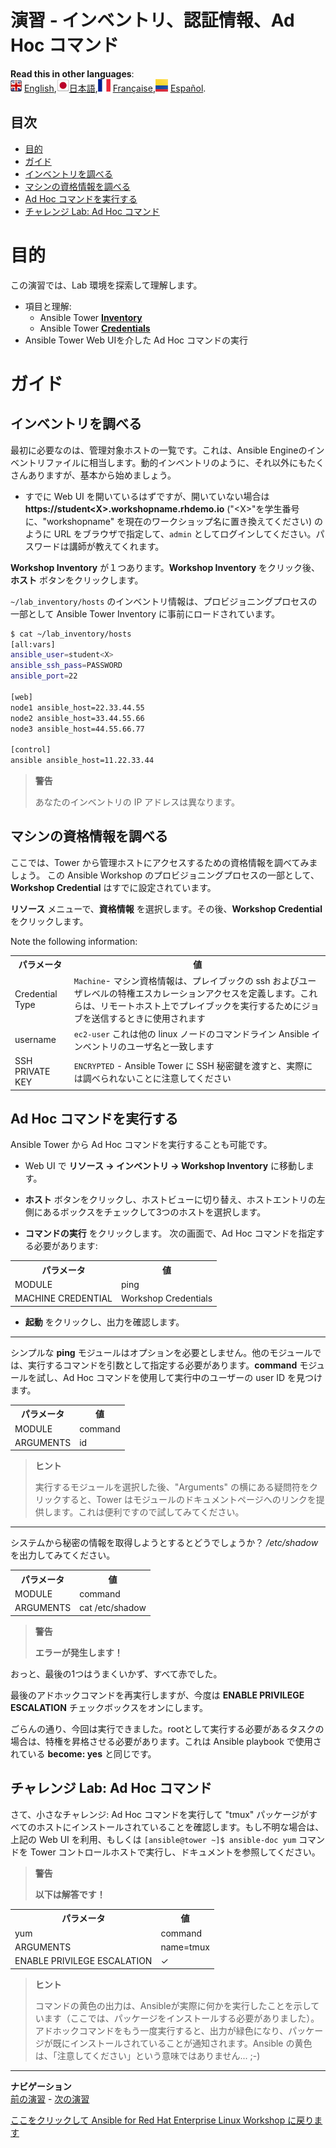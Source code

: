 # 演習 - インベントリ、認証情報、Ad Hoc コマンド

**Read this in other languages**:
<br>![uk](../../../images/uk.png) [English](README.md),![japan](../../../images/japan.png)[日本語](README.ja.md),![france](../../../images/fr.png) [Française](README.fr.md),![Español](../../../images/col.png) [Español](README.es.md).

## 目次

* [目的](#目的)
* [ガイド](#ガイド)
* [インベントリを調べる](#インベントリを調べる)
* [マシンの資格情報を調べる](#マシンの資格情報を調べる)
* [Ad Hoc コマンドを実行する](#Ad-Hoc-コマンドを実行する)
* [チャレンジ Lab: Ad Hoc コマンド](#チャレンジ-Lab-Ad-Hoc-コマンド)

# 目的

この演習では、Lab 環境を探索して理解します。
- 項目と理解:
  - Ansible Tower [**Inventory**](https://docs.ansible.com/ansible-tower/latest/html/userguide/inventories.html)
  - Ansible Tower [**Credentials**](https://docs.ansible.com/ansible-tower/latest/html/userguide/credentials.html)
- Ansible Tower Web UIを介した Ad Hoc コマンドの実行

# ガイド

## インベントリを調べる

最初に必要なのは、管理対象ホストの一覧です。これは、Ansible Engineのインベントリファイルに相当します。動的インベントリのように、それ以外にもたくさんありますが、基本から始めましょう。

  - すでに Web UI を開いているはずですが、開いていない場合は **https://student\<X\>.workshopname.rhdemo.io** ("\<X\>"を学生番号に、"workshopname" を現在のワークショップ名に置き換えてください) のように URL をブラウザで指定して、`admin` としてログインしてください。パスワードは講師が教えてくれます。

**Workshop Inventory** が１つあります。**Workshop Inventory** をクリック後、**ホスト** ボタンをクリックします。

`~/lab_inventory/hosts` のインベントリ情報は、プロビジョニングプロセスの一部として Ansible Tower Inventory に事前にロードされています。

```bash
$ cat ~/lab_inventory/hosts
[all:vars]
ansible_user=student<X>
ansible_ssh_pass=PASSWORD
ansible_port=22

[web]
node1 ansible_host=22.33.44.55
node2 ansible_host=33.44.55.66
node3 ansible_host=44.55.66.77

[control]
ansible ansible_host=11.22.33.44
```
> **警告**
>
> あなたのインベントリの IP アドレスは異なります。

## マシンの資格情報を調べる

ここでは、Tower から管理ホストにアクセスするための資格情報を調べてみましょう。 この Ansible Workshop のプロビジョニングプロセスの一部として、**Workshop Credential** はすでに設定されています。

**リソース** メニューで、**資格情報** を選択します。その後、**Workshop Credential** をクリックします。

Note the following information:

<table>
  <tr>
    <th>パラメータ</th>
    <th>値</th>
  </tr>
  <tr>
    <td>Credential Type</td>
    <td><code>Machine</code>- マシン資格情報は、プレイブックの ssh およびユーザレベルの特権エスカレーションアクセスを定義します。これらは、リモートホスト上でプレイブックを実行するためにジョブを送信するときに使用されます</td>
  </tr>
  <tr>
    <td>username</td>
    <td><code>ec2-user</code> これは他の linux ノードのコマンドライン Ansible インベントリのユーザ名と一致します</td>
  </tr>
  <tr>
    <td>SSH PRIVATE KEY</td>
    <td><code>ENCRYPTED</code> - Ansible Tower に SSH 秘密鍵を渡すと、実際には調べられないことに注意してください</td>
  </tr>
</table>

## Ad Hoc コマンドを実行する

Ansible Tower から Ad Hoc コマンドを実行することも可能です。

  - Web UI で **リソース → インベントリ → Workshop Inventory** に移動します。

  - **ホスト** ボタンをクリックし、ホストビューに切り替え、ホストエントリの左側にあるボックスをチェックして3つのホストを選択します。

  - **コマンドの実行** をクリックします。 次の画面で、Ad Hoc コマンドを指定する必要があります:

  <table>
    <tr>
      <th>パラメータ</th>
      <th>値</th>
    </tr>
    <tr>
      <td>MODULE</td>
      <td>ping</td>
    </tr>
    <tr>
      <td>MACHINE CREDENTIAL</td>
      <td>Workshop Credentials</td>
    </tr>
  </table>

  - **起動** をクリックし、出力を確認します。

<hr>

シンプルな **ping** モジュールはオプションを必要としません。他のモジュールでは、実行するコマンドを引数として指定する必要があります。**command** モジュールを試し、Ad Hoc コマンドを使用して実行中のユーザーの user ID を見つけます。

  <table>
    <tr>
      <th>パラメータ</th>
      <th>値</th>
    </tr>
    <tr>
      <td>MODULE</td>
      <td>command</td>
    </tr>
    <tr>
      <td>ARGUMENTS</td>
      <td>id</td>
    </tr>
  </table>

> **ヒント**
>
> 実行するモジュールを選択した後、"Arguments" の横にある疑問符をクリックすると、Tower はモジュールのドキュメントページへのリンクを提供します。これは便利ですので試してみてください。

<hr>

システムから秘密の情報を取得しようとするとどうでしょうか？ */etc/shadow* を出力してみてください。

<table>
  <tr>
    <th>パラメータ</th>
    <th>値</th>
  </tr>
  <tr>
    <td>MODULE</td>
    <td>command</td>
  </tr>
  <tr>
    <td>ARGUMENTS</td>
    <td>cat /etc/shadow</td>
  </tr>
</table>


> **警告**
>
> **エラーが発生します！**

おっと、最後の1つはうまくいかず、すべて赤でした。

最後のアドホックコマンドを再実行しますが、今度は **ENABLE PRIVILEGE ESCALATION** チェックボックスをオンにします。

ごらんの通り、今回は実行できました。rootとして実行する必要があるタスクの場合は、特権を昇格させる必要があります。これは Ansible playbook で使用されている **become: yes** と同じです。

## チャレンジ Lab: Ad Hoc コマンド

さて、小さなチャレンジ: Ad Hoc コマンドを実行して "tmux" パッケージがすべてのホストにインストールされていることを確認します。もし不明な場合は、上記の Web UI を利用、もしくは `[ansible@tower ~]$ ansible-doc yum` コマンドを Tower コントロールホストで実行し、ドキュメントを参照してください。

> **警告**
>
> **以下は解答です！**

<table>
  <tr>
    <th>パラメータ</th>
    <th>値</th>
  </tr>
  <tr>
    <td>yum</td>
    <td>command</td>
  </tr>
  <tr>
    <td>ARGUMENTS</td>
    <td>name=tmux</td>
  </tr>
  <tr>
    <td>ENABLE PRIVILEGE ESCALATION</td>
    <td>✓</td>
  </tr>
</table>

> **ヒント**
>
> コマンドの黄色の出力は、Ansibleが実際に何かを実行したことを示しています（ここでは、パッケージをインストールする必要がありました）。アドホックコマンドをもう一度実行すると、出力が緑色になり、パッケージが既にインストールされていることが通知されます。Ansible の黄色は、「注意してください」という意味ではありません... ;-)

----
**ナビゲーション**
<br>
[前の演習](../2.1-intro/README.ja.md) - [次の演習](../2.3-projects/README.ja.md)

[ここをクリックして Ansible for Red Hat Enterprise Linux Workshop に戻ります](../README.ja.md#Section-2---Ansible-Towerの演習)
